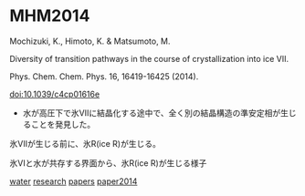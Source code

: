 # MHM2014

Mochizuki, K., Himoto, K. & Matsumoto, M.

Diversity of transition pathways in the course of crystallization into ice VII.

Phys. Chem. Chem. Phys. 16, 16419-16425 (2014).

[doi:10.1039/c4cp01616e](http://doi.org/10.1039/c4cp01616e)


* 水が高圧下で氷VIIに結晶化する途中で、全く別の結晶構造の準安定相が生じることを発見した。

[](http://youtu.be/LL6SeSu5tqc)

氷VIIが生じる前に、氷R(ice R)が生じる。



[](https://youtu.be/aOUBAqgr82g)

氷VIと水が共存する界面から、氷R(ice R)が生じる様子

[water](water.md) [research](research.md) [papers](papers.md) [paper2014](paper2014.md)



